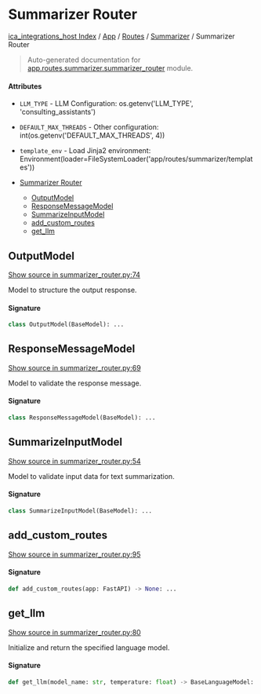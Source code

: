 # Summarizer Router

[ica_integrations_host Index](../../../README.md#ica_integrations_host-index) / [App](../../index.md#app) / [Routes](../index.md#routes) / [Summarizer](./index.md#summarizer) / Summarizer Router

> Auto-generated documentation for [app.routes.summarizer.summarizer_router](https://github.ibm.com/destiny/ica_integrations_host/blob/main/app/routes/summarizer/summarizer_router.py) module.

#### Attributes

- `LLM_TYPE` - LLM Configuration: os.getenv('LLM_TYPE', 'consulting_assistants')

- `DEFAULT_MAX_THREADS` - Other configuration: int(os.getenv('DEFAULT_MAX_THREADS', 4))

- `template_env` - Load Jinja2 environment: Environment(loader=FileSystemLoader('app/routes/summarizer/templates'))


- [Summarizer Router](#summarizer-router)
  - [OutputModel](#outputmodel)
  - [ResponseMessageModel](#responsemessagemodel)
  - [SummarizeInputModel](#summarizeinputmodel)
  - [add_custom_routes](#add_custom_routes)
  - [get_llm](#get_llm)

## OutputModel

[Show source in summarizer_router.py:74](https://github.ibm.com/destiny/ica_integrations_host/blob/main/app/routes/summarizer/summarizer_router.py#L74)

Model to structure the output response.

#### Signature

```python
class OutputModel(BaseModel): ...
```



## ResponseMessageModel

[Show source in summarizer_router.py:69](https://github.ibm.com/destiny/ica_integrations_host/blob/main/app/routes/summarizer/summarizer_router.py#L69)

Model to validate the response message.

#### Signature

```python
class ResponseMessageModel(BaseModel): ...
```



## SummarizeInputModel

[Show source in summarizer_router.py:54](https://github.ibm.com/destiny/ica_integrations_host/blob/main/app/routes/summarizer/summarizer_router.py#L54)

Model to validate input data for text summarization.

#### Signature

```python
class SummarizeInputModel(BaseModel): ...
```



## add_custom_routes

[Show source in summarizer_router.py:95](https://github.ibm.com/destiny/ica_integrations_host/blob/main/app/routes/summarizer/summarizer_router.py#L95)

#### Signature

```python
def add_custom_routes(app: FastAPI) -> None: ...
```



## get_llm

[Show source in summarizer_router.py:80](https://github.ibm.com/destiny/ica_integrations_host/blob/main/app/routes/summarizer/summarizer_router.py#L80)

Initialize and return the specified language model.

#### Signature

```python
def get_llm(model_name: str, temperature: float) -> BaseLanguageModel: ...
```
